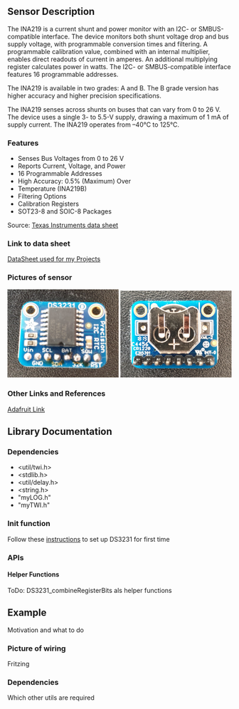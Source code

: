 ## Sensor Description
The INA219 is a current shunt and power monitor with an I2C- or SMBUS-compatible interface. The device monitors both shunt voltage drop and bus supply voltage, with programmable conversion times and filtering. A programmable calibration value, combined with an internal multiplier, enables direct readouts of current in amperes. An additional multiplying register calculates power in watts. The I2C- or SMBUS-compatible interface features 16 programmable addresses.

The INA219 is available in two grades: A and B. The B grade version has higher accuracy and higher precision specifications.

The INA219 senses across shunts on buses that can vary from 0 to 26 V. The device uses a single 3- to 5.5-V supply, drawing a maximum of 1 mA of supply current. The INA219 operates from –40°C to 125°C.

### Features
* Senses Bus Voltages from 0 to 26 V
* Reports Current, Voltage, and Power
* 16 Programmable Addresses
* High Accuracy: 0.5% (Maximum) Over
* Temperature (INA219B)
* Filtering Options
* Calibration Registers
* SOT23-8 and SOIC-8 Packages
 
Source: [Texas Instruments data sheet](https://www.google.com/url?sa=t&rct=j&q=&esrc=s&source=web&cd=1&cad=rja&uact=8&ved=2ahUKEwjcxO7Kj9bmAhVCyaQKHZTPDpoQFjAAegQIAhAC&url=http%3A%2F%2Fwww.ti.com%2Flit%2Fgpn%2Fina219&usg=AOvVaw1Fu2NvgdXtLu0A4rZoCf6m)


### Link to data sheet
[DataSheet used for my Projects](https://github.com/michelheil/Arduino/lib/myINA219/datasheet)

### Pictures of sensor
<img src="https://github.com/michelheil/Arduino/blob/master/lib/myDS3231/pictures/DS3231_Front.jpg" width="250"> <img src="https://github.com/michelheil/Arduino/blob/master/lib/myDS3231/pictures/DS3231_Back.jpg" width="250">

### Other Links and References
[Adafruit Link](https://www.adafruit.com/product/904)


## Library Documentation

### Dependencies
* <util/twi.h>
* <stdlib.h>
* <util/delay.h>
* <string.h>
* "myLOG.h"
* "myTWI.h"

### Init function
Follow these [instructions](https://learn.adafruit.com/adafruit-ds3231-precision-rtc-breakout/arduino-usage) 
to set up DS3231 for first time


### APIs


#### Helper Functions
ToDo: DS3231_combineRegisterBits als helper functions 


## Example
Motivation and what to do
### Picture of wiring
Fritzing
### Dependencies
Which other utils are required

